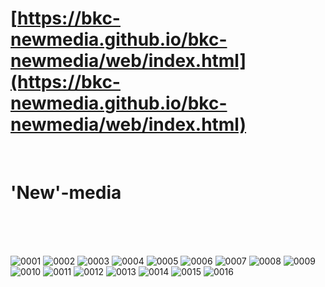 # [https://bkc-newmedia.github.io/bkc-newmedia/web/index.html](https://bkc-newmedia.github.io/bkc-newmedia/web/index.html)
<br>

# 'New'-media

<br>
<br>
<br>

![0001](https://github.com/bkc-newmedia/bkc-newmedia/blob/master/image/0001.png)
![0002](https://github.com/bkc-newmedia/bkc-newmedia/blob/master/image/0002.png)
![0003](https://github.com/bkc-newmedia/bkc-newmedia/blob/master/image/0003.png)
![0004](https://github.com/bkc-newmedia/bkc-newmedia/blob/master/image/0004.png)
![0005](https://github.com/bkc-newmedia/bkc-newmedia/blob/master/image/0005.png)
![0006](https://github.com/bkc-newmedia/bkc-newmedia/blob/master/image/0006.png)
![0007](https://github.com/bkc-newmedia/bkc-newmedia/blob/master/image/0007.png)
![0008](https://github.com/bkc-newmedia/bkc-newmedia/blob/master/image/0008.png)
![0009](https://github.com/bkc-newmedia/bkc-newmedia/blob/master/image/0009.png)
![0010](https://github.com/bkc-newmedia/bkc-newmedia/blob/master/image/0010.png)
![0011](https://github.com/bkc-newmedia/bkc-newmedia/blob/master/image/0011.png)
![0012](https://github.com/bkc-newmedia/bkc-newmedia/blob/master/image/0012.png)
![0013](https://github.com/bkc-newmedia/bkc-newmedia/blob/master/image/0013.png)
![0014](https://github.com/bkc-newmedia/bkc-newmedia/blob/master/image/0014.png)
![0015](https://github.com/bkc-newmedia/bkc-newmedia/blob/master/image/0015.png)
![0016](https://github.com/bkc-newmedia/bkc-newmedia/blob/master/image/0016.png)
